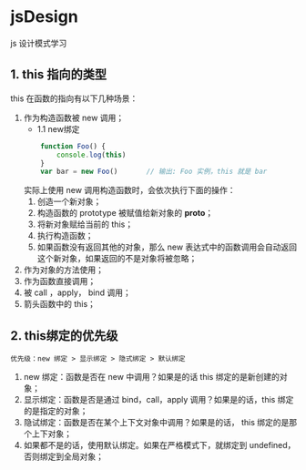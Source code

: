 # jsDesign
js 设计模式学习
## 1. this 指向的类型
this 在函数的指向有以下几种场景：
1.  作为构造函数被 new 调用；
    - 1.1 new绑定 
    ``` javascript
        function Foo() {
            console.log(this)
        }
        var bar = new Foo()       // 输出: Foo 实例，this 就是 bar

    ``` 
      实际上使用 new 调用构造函数时，会依次执行下面的操作：
      1.    创造一个新对象；
      2.    构造函数的 prototype 被赋值给新对象的 __proto__；
      3.    将新对象赋给当前的 this；
      4.    执行构造函数；
      5.    如果函数没有返回其他的对象，那么 new 表达式中的函数调用会自动返回这个新对象，如果返回的不是对象将被忽略；
2.  作为对象的方法使用；
3.  作为函数直接调用；
4.  被 call ，apply， bind 调用；
5.  箭头函数中的 this；
## 2. this绑定的优先级
    优先级：new 绑定 > 显示绑定 > 隐式绑定 > 默认绑定
1.  new 绑定：函数是否在 new 中调用？如果是的话 this 绑定的是新创建的对象；
2.  显示绑定：函数是否是通过 bind，call，apply 调用？如果是的话，this 绑定的是指定的对象；
3.  隐试绑定：函数是否在某个上下文对象中调用？如果是的话， this 绑定的是那个上下对象；
4.  如果都不是的话，使用默认绑定。如果在严格模式下，就绑定到 undefined， 否则绑定到全局对象；



